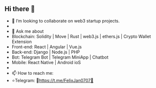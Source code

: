 ## Hi there 👋

- 👯 I’m looking to collaborate on web3 startup projects.
- 
- 💬 Ask me about
- Blockchain: Solidity | Move | Rust | web3.js  | ethers.js | Crypto Wallet Extension
- Front-end: React | Angular | Vue.js
- Back-end:  Django | Node.js | PHP
- Bot: Telegram Bot | Telegram MiniApp | Chatbot
- Mobile: React Native | Android ioS
- 
- 📫 How to reach me:
- ⭐️Telegram: 📱https://t.me/FelixJan0707📱
